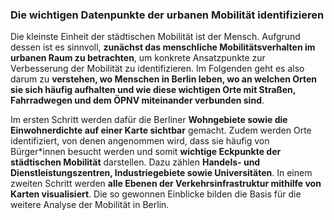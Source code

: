 ### Die wichtigen Datenpunkte der urbanen Mobilität identifizieren
Die kleinste Einheit der städtischen Mobilität ist der Mensch. Aufgrund dessen ist es sinnvoll, **zunächst das menschliche Mobilitätsverhalten im urbanen Raum zu betrachten**, um konkrete Ansatzpunkte zur Verbesserung der Mobilität zu identifizieren. Im Folgenden geht es also darum zu **verstehen, wo Menschen in Berlin leben, wo an welchen Orten sie sich häufig aufhalten und wie diese wichtigen Orte mit Straßen, Fahrradwegen und dem ÖPNV miteinander verbunden sind**. 


Im ersten Schritt werden dafür die Berliner **Wohngebiete sowie die Einwohnerdichte auf einer Karte sichtbar** gemacht. Zudem werden Orte identifiziert, von denen angenommen wird, dass sie häufig von Bürger*innen besucht werden und somit **wichtige Eckpunkte der städtischen Mobilität** darstellen. Dazu zählen **Handels- und Dienstleistungszentren, Industriegebiete sowie Universitäten**. In einem zweiten Schritt werden **alle Ebenen der Verkehrsinfrastruktur mithilfe von Karten visualisiert**. Die so gewonnen Einblicke bilden die Basis für die weitere Analyse der Mobilität in Berlin.